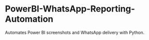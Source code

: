 # PowerBI-WhatsApp-Reporting-Automation
Automates Power BI screenshots and WhatsApp delivery with Python.
